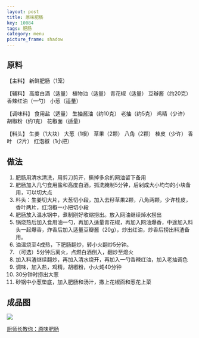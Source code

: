 ```yaml
---
layout: post
title: 原味肥肠
key: 10084
tags: 肥肠
category: menu
picture_frame: shadow
---
```


## 原料

【主料】
新鲜肥肠（1笼）

【辅料】
高度白酒（适量）
植物油（适量）
青花椒（适量）
豆辦酱（约20克）
香辣红油（一勺）
小葱（适量）

【调味料】
食用盐（适量）
生抽酱油（约10克）
老抽（约5克）
鸡精（少许）
胡椒粉（约1克）
花椒面（适量）

【料头】
生姜（1大块）
大葱（1根）
草果（2颗）
八角（2颗）
桂皮（少许）
香叶 （2片）
红泡椒（1小把）

<!--more-->

## 做法
1. 肥肠用清水清洗，用剪刀剪开，撕掉多余的网油留下备用
2. 肥肠加入几勺食用盐和高度白酒，抓洗腌制5分钟，后剁成大小均匀的小块备用，可以切大点
3. 料头：生姜切大片，大葱切小段，加入去籽草果2颗，八角两颗，少许桂皮，香叶两片，红泡椒一小把切小段
4. 肥肠放入温水锅中，煮制刚好收缩捞出。放入网油继续焯水捞出
5. 锅烧热后加入食用油一勺，再加入适量青花椒，再加入网油爆香，中途加入料头一起爆香，炸香后加入适量豆瓣酱（20g），炒出红油，炒香后捞出料渣备用。
6. 油温烧至4成热，下肥肠翻炒，转小火翻炒5分钟。
7. （可选）5分钟后离火，点燃白酒倒入，翻炒至熄火
8. 加入料渣继续翻炒，再加入清水烧开，再加入一勺香辣红油，加入老抽调色
9. 调味，加入盐，鸡精，胡椒粉，小火炖40分钟
10. 30分钟时捞出大葱
11. 砂锅中小葱垫底，加入肥肠和汤汁，撒上花椒面和葱花上菜


## 成品图

![](https://s3.us-west-1.amazonaws.com/menchi.xyz/%E5%8E%9F%E5%91%B3%E8%82%A5%E8%82%A0.jpg)

[厨师长教你：原味肥肠](https://youtu.be/iWa4za66XXE)

